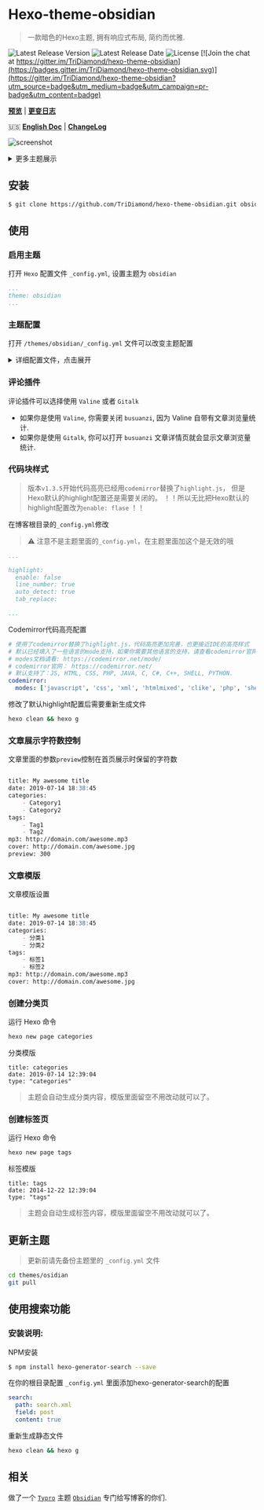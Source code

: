 # Hexo-theme-obsidian
> 一款暗色的Hexo主题, 拥有响应式布局, 简约而优雅.

![Latest Release Version](https://img.shields.io/github/v/release/TriDiamond/hexo-theme-obsidian)
![Latest Release Date](https://img.shields.io/github/release-date/TriDiamond/hexo-theme-obsidian)
![License](https://img.shields.io/github/license/TriDiamond/hexo-theme-obsidian)
[![Join the chat at https://gitter.im/TriDiamond/hexo-theme-obsidian](https://badges.gitter.im/TriDiamond/hexo-theme-obsidian.svg)](https://gitter.im/TriDiamond/hexo-theme-obsidian?utm_source=badge&utm_medium=badge&utm_campaign=pr-badge&utm_content=badge)

**[预览](http://tridiamond.me)** | **[更变日志](https://github.com/TriDiamond/hexo-theme-obsidian/blob/master/CHANGELOG_CN.md)**

🇺🇸 **[English Doc](https://github.com/TriDiamond/hexo-theme-obsidian/blob/master/README.md)** |
**[ChangeLog](https://github.com/TriDiamond/hexo-theme-obsidian/blob/master/CHANGELOG.md)**

![screenshot](https://res.cloudinary.com/tridiamond/image/upload/v1573323147/blog/A-Obsidian-full_ubmo0d.png)

<details>
<summary>更多主题展示</summary>

### 分类页
![screenshot](https://res.cloudinary.com/tridiamond/image/upload/v1573148012/blog/A-Obsidian-categories_mgdti7.png)

### 多级分类
![screenshot](https://res.cloudinary.com/tridiamond/image/upload/v1573148016/blog/A-Obsidian-categories-level_xtxty9.png)

### 归档页
![screenshot](https://res.cloudinary.com/tridiamond/image/upload/v1573323148/blog/A-Obsidian-archives_ffpwf9.png)

### 文章页
![screenshot](https://res.cloudinary.com/tridiamond/image/upload/v1573148016/blog/A-Obsidian-articles_wlsu2v.png)
</details>

## 安装

``` bash
$ git clone https://github.com/TriDiamond/hexo-theme-obsidian.git obsidian
```

## 使用

### 启用主题

打开 `Hexo` 配置文件 `_config.yml`, 设置主题为 `obsidian`

``` yaml
...
theme: obsidian
...
```

### 主题配置

打开 `/themes/obsidian/_config.yml` 文件可以改变主题配置

<details>
<summary>详细配置文件，点击展开</summary>

``` yaml
#! ---------------------------------------------------------------
#! 版本`v1.3.5`开始代码高亮已经用`codemirror`替换了`highlight.js`，
#! 但是Hexo默认的highlight配置还是需要关闭的。
#! ！！所以无比把Hexo默认的highlight配置改为`enable: flase` ！！
#! ---------------------------------------------------------------
#! highlight:
#!  enable: false
#!  line_number: true
#!  auto_detect: true
#!  tab_replace:
#! ---------------------------------------------------------------

# ---------------------------------------------------------------
# 主题默认设置
# ---------------------------------------------------------------

# 菜单设置 | 格式 = 菜单名: 菜单url
menu:
  PAGE: /page

# 分类页和标签页自定义标题配置
page_titles:
  categories: "Categories"
  tags: "Tags"
  archives: "Archived"

# 是否启用目录
TOC: true

# 首页封面使用的封面图， 不配置默认使用cover配置的图片
welcome_cover: /img/cover.jpg

# 文章默认封面图
cover: /img/welcome-cover.jpg

# 文章内的默认头像
avatar: https://s2.ax1x.com/2019/09/19/nLtSiD.png

# 关闭默认滚动条
scrollbar: true

# 网站的关键词，都好分割，用于SEO优化
keywords: TriDiamond Obsidian

# 网站口号
descriptionOne: "Think like an artist, develop like an artisan"
descriptionTwo: "艺术家思维去思考问题，工匠创造精神去开发"

# 如果使用google analytics, 请填写ID
google_analytics:

# 网页图标
favicon: /img/favicon.png

# rss文件
rss: atom.xml

# ---------------------------------------------------------------
# 文章音乐设置
# ---------------------------------------------------------------

# 自动播放音乐
autoplay: false

# 默认mp3文件
mp3:
  - statics/chengdu.mp3

# ---------------------------------------------------------------
# 主题插件
# ---------------------------------------------------------------

# Gitalk 评论插件
# 查看 https://github.com/gitalk/gitalk
gitalk:
  autoExpand: false
  clientID: ''
  clientSecret: ''
  repo: ''
  owner: ''
  admin: ['']
  # Ensure uniqueness and length less than 50
  id: location.pathname
  # Facebook-like distraction

# Valine 评论插件 (推荐使用!)
# 查看 https://valine.js.org/quickstart.html
valine:
  enable: true
  app_id:
  app_key:
  notify: false
  verify: false
  avatar: 'mp'
  placeholder: 'Leave your throughs behind~'
  visitor: true

# 文章字数和阅读时间统计插件
# see https://github.com/theme-next/hexo-symbols-count-time
symbols_count_time:
  enable: true
  wordCount: true
  readCount: true
  awl: 4
  wpm: 275
  suffix: mins.

# html截取插件（用于首页截取内容）
# see https://github.com/TriDiamond/hexo-html-truncate
html_truncate:
  enable: true
  # 文章保留多少个字符
  postLength: 250
  # 封面文章保留多少个字符
  coverLength: 100
  # 省略符号
  ellipsis: '...'
  # 需要过滤的html标签
  excludes: ['img']
  # 截取时保留空白空格字符
  keepWhitespaces: true
  # 截取到最后的时候保留完成的字（只对英文有用）
  reserveLastWord: true

# Busuanzi 浏览量统计插件
# see http://ibruce.info/2015/04/04/busuanzi/
busuanzi:
  enable: true

# Sharejs 分享
# see https://github.com/overtrue/share.js/
sharejs:
  enable: true
  disabled: 'facebook,douban,linkedin,diandian,tencent,google'

# 使用了codemirror替换了highlight.js，代码高亮更加完善，也更接近IDE的高亮样式
# 默认已经填入了一些语言的mode支持，如果你需要其他语言的支持，请查看codemirror官网的mode
# modes文档请看: https://codemirror.net/mode/
# codemirror官网： https://codemirror.net/
# 默认支持了：JS, HTML, CSS, PHP, JAVA, C, C#, C++, SHELL, PYTHON.
codemirror:
  modes: ['javascript', 'css', 'xml', 'htmlmixed', 'clike', 'php', 'shell', 'python']

```
</details>

### 评论插件

评论插件可以选择使用 `Valine` 或者 `Gitalk`

- 如果你是使用 `Valine`, 你需要关闭 `busuanzi`, 因为 Valine 自带有文章浏览量统计.
- 如果你是使用 `Gitalk`, 你可以打开 `busuanzi` 文章详情页就会显示文章浏览量统计.

### 代码块样式

> 版本`v1.3.5`开始代码高亮已经用`codemirror`替换了`highlight.js`，
  但是Hexo默认的highlight配置还是需要关闭的。
  ！！所以无比把Hexo默认的highlight配置改为`enable: flase` ！！

在博客根目录的`_config.yml`修改

> ⚠️ 注意不是主题里面的`_config.yml`，在主题里面加这个是无效的哦

```yaml
...

highlight:
  enable: false
  line_number: true
  auto_detect: true
  tab_replace:

...
```

Codemirror代码高亮配置

```yaml
# 使用了codemirror替换了highlight.js，代码高亮更加完善，也更接近IDE的高亮样式
# 默认已经填入了一些语言的mode支持，如果你需要其他语言的支持，请查看codemirror官网的mode
# modes文档请看: https://codemirror.net/mode/
# codemirror官网： https://codemirror.net/
# 默认支持了：JS, HTML, CSS, PHP, JAVA, C, C#, C++, SHELL, PYTHON.
codemirror:
  modes: ['javascript', 'css', 'xml', 'htmlmixed', 'clike', 'php', 'shell', 'python']
```

修改了默认highlight配置后需要重新生成文件

```bash
hexo clean && hexo g
```

### 文章展示字符数控制

文章里面的参数`preview`控制在首页展示时保留的字符数

``` markdown

title: My awesome title
date: 2019-07-14 18:38:45
categories:
    - Category1
    - Category2
tags:
    - Tag1
    - Tag2
mp3: http://domain.com/awesome.mp3
cover: http://domain.com/awesome.jpg
preview: 300

```

### 文章模版

文章模版设置

``` markdown

title: My awesome title
date: 2019-07-14 18:38:45
categories:
    - 分类1
    - 分类2
tags:
    - 标签1
    - 标签2
mp3: http://domain.com/awesome.mp3
cover: http://domain.com/awesome.jpg

```

### 创建分类页

运行 Hexo 命令

```bash
hexo new page categories
```

分类模版

```
title: categories
date: 2019-07-14 12:39:04
type: "categories"
```

> 主题会自动生成分类内容，模版里面留空不用改动就可以了。

### 创建标签页

运行 Hexo 命令

```bash
hexo new page tags
```

标签模版

```
title: tags
date: 2014-12-22 12:39:04
type: "tags"
```

> 主题会自动生成标签内容，模版里面留空不用改动就可以了。

## 更新主题

> 更新前请先备份主题里的 `_config.yml` 文件

``` bash
cd themes/osidian
git pull
```

## 使用搜索功能

### 安装说明:

NPM安装

```bash
$ npm install hexo-generator-search --save
```

在你的根目录配置 `_config.yml` 里面添加hexo-generator-search的配置

```yaml
search:
  path: search.xml
  field: post
  content: true
```

重新生成静态文件

```bash
hexo clean && hexo g
```

## 相关

做了一个 [`Typro`](https://typora.io/) 主题 [`Obsidian`](https://github.com/TriDiamond/typro-theme-obsidian) 专门给写博客的你们.
